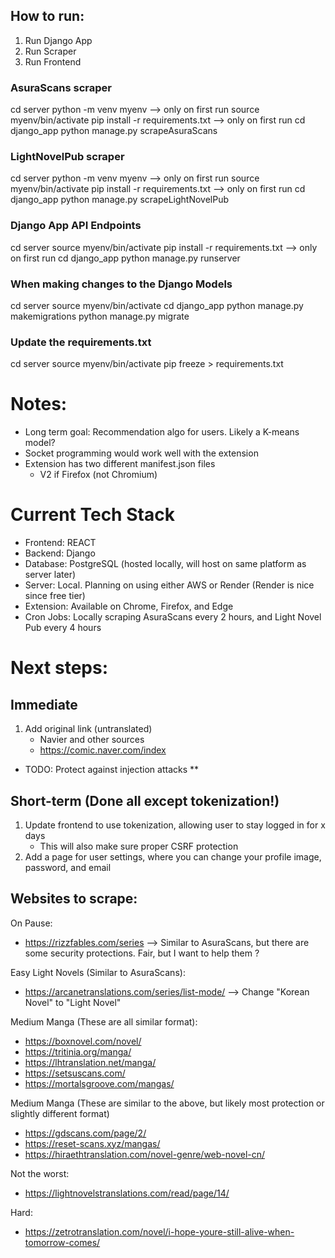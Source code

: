 ## How to run:
1. Run Django App
2. Run Scraper
3. Run Frontend

### AsuraScans scraper
cd server
python -m venv myenv --> only on first run
source myenv/bin/activate
pip install -r requirements.txt  --> only on first run
cd django_app
python manage.py scrapeAsuraScans

### LightNovelPub scraper
cd server
python -m venv myenv --> only on first run
source myenv/bin/activate
pip install -r requirements.txt  --> only on first run
cd django_app
python manage.py scrapeLightNovelPub

### Django App API Endpoints
cd server
source myenv/bin/activate
pip install -r requirements.txt  --> only on first run
cd django_app
python manage.py runserver

### When making changes to the Django Models
cd server
source myenv/bin/activate
cd django_app
python manage.py makemigrations
python manage.py migrate

### Update the requirements.txt
cd server
source myenv/bin/activate
pip freeze > requirements.txt

# Notes:
- Long term goal: Recommendation algo for users. Likely a K-means model?
- Socket programming would work well with the extension
- Extension has two different manifest.json files
    - V2 if Firefox (not Chromium)

# Current Tech Stack
- Frontend: REACT
- Backend: Django
- Database: PostgreSQL (hosted locally, will host on same platform as server later)
- Server: Local. Planning on using either AWS or Render (Render is nice since free tier)
- Extension: Available on Chrome, Firefox, and Edge
- Cron Jobs: Locally scraping AsuraScans every 2 hours, and Light Novel Pub every 4 hours

# Next steps:

## Immediate
1. Add original link (untranslated)
    - Navier and other sources 
    - https://comic.naver.com/index
- TODO: Protect against injection attacks **

## Short-term (Done all except tokenization!)
1. Update frontend to use tokenization, allowing user to stay logged in for x days
    - This will also make sure proper CSRF protection
2. Add a page for user settings, where you can change your profile image, password, and email

## Websites to scrape:
On Pause:
- https://rizzfables.com/series --> Similar to AsuraScans, but there are some security protections. Fair, but I want to help them ?

Easy Light Novels (Similar to AsuraScans):
- https://arcanetranslations.com/series/list-mode/ --> Change "Korean Novel" to "Light Novel"

Medium Manga (These are all similar format):
- https://boxnovel.com/novel/
- https://tritinia.org/manga/
- https://lhtranslation.net/manga/
- https://setsuscans.com/
- https://mortalsgroove.com/mangas/

Medium Manga (These are similar to the above, but likely most protection or slightly different format)
- https://gdscans.com/page/2/
- https://reset-scans.xyz/mangas/
- https://hiraethtranslation.com/novel-genre/web-novel-cn/

Not the worst:
- https://lightnovelstranslations.com/read/page/14/

Hard:
- https://zetrotranslation.com/novel/i-hope-youre-still-alive-when-tomorrow-comes/